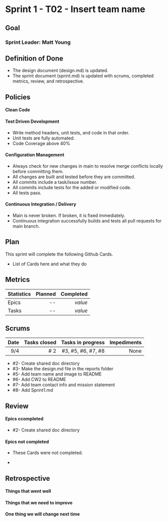 # Sprint 1 - T02 - Insert team name

## Goal


### Sprint Leader: Matt Young

## Definition of Done
* The design document (design.md) is updated.
* The sprint document (sprint.md) is updated with scrums, completed metrics, review, and retrospective.


## Policies


#### Clean Code


#### Test Driven Development
* Write method headers, unit tests, and code in that order.
* Unit tests are fully automated.
* Code Coverage above 40%

#### Configuration Management
* Always check for new changes in main to resolve merge conflicts locally before committing them.
* All changes are built and tested before they are committed.
* All commits include a task/issue number.
* All commits include tests for the added or modified code.
* All tests pass.

#### Continuous Integration / Delivery 
* Main is never broken.  If broken, it is fixed immediately.
* Continuous integration successfully builds and tests all pull requests for main branch.


## Plan

This sprint will complete the following Github Cards.

* List of Cards here and what they do 

## Metrics

| Statistics | Planned | Completed |
| --- | ---: | ---: |
| Epics | -- | *value* |
| Tasks | -- | *value* | 


## Scrums

| Date | Tasks closed  | Tasks in progress | Impediments |
| ---: | ---: | ---: | ---: |
| 9/4 | # 2| #3, #5, #6, #7, #8 | None | 


* #2- Create shared doc directory
* #3- Make the design.md file in the reports folder
* #5- Add team name and image to README
* #6- Add CW2 to README
* #7- Add team contact info and mission statement
* #8- Add Sprint1.md


## Review 

#### Epics ccompleted

* #2- Create shared doc directory   

#### Epics not completed

* These Cards were not completed.

*

## Retrospective

#### Things that went well

#### Things that we need to improve

#### One thing we will change next time
